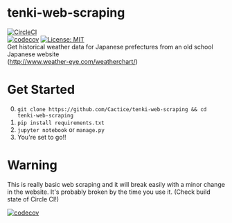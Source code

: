# tenki-web-scraping
[![CircleCI](https://circleci.com/gh/Cactice/tenki-web-scraping.svg?style=svg)](https://circleci.com/gh/Cactice/tenki-web-scraping)<br>
[![codecov](https://codecov.io/gh/Cactice/tenki-web-scraping/branch/master/graph/badge.svg)](https://codecov.io/gh/Cactice/tenki-web-scraping)
[![License: MIT](https://img.shields.io/badge/License-MIT-yellow.svg)](https://opensource.org/licenses/MIT)
<br>
Get historical weather data for Japanese prefectures from an old school Japanese website<br>
(http://www.weather-eye.com/weatherchart/)



# Get Started
0. `git clone https://github.com/Cactice/tenki-web-scraping && cd tenki-web-scraping`
1. `pip install requirements.txt`
2. `jupyter notebook` or `manage.py`
3. You're set to go!!

# Warning
This is really basic web scraping and it will break easily with a minor change in the website.
It's probably broken by the time you use it. (Check build state of Circle CI!)

[![codecov](https://codecov.io/gh/Cactice/tenki-web-scraping/branch/master/graphs/sunburst.svg)](https://codecov.io/gh/Cactice/tenki-web-scraping)

